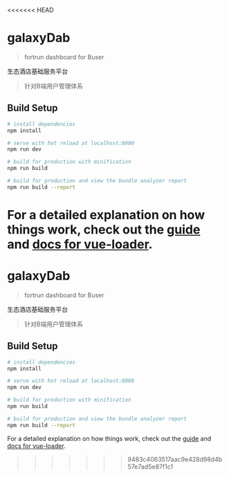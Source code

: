 <<<<<<< HEAD
# galaxyDab

> fortrun dashboard for Buser

生态酒店基础服务平台


>针对B端用户管理体系
## Build Setup

``` bash
# install dependencies
npm install

# serve with hot reload at localhost:8080
npm run dev

# build for production with minification
npm run build

# build for production and view the bundle analyzer report
npm run build --report
```

For a detailed explanation on how things work, check out the [guide](http://vuejs-templates.github.io/webpack/) and [docs for vue-loader](http://vuejs.github.io/vue-loader).
=======
# galaxyDab

> fortrun dashboard for Buser

生态酒店基础服务平台


>针对B端用户管理体系
## Build Setup

``` bash
# install dependencies
npm install

# serve with hot reload at localhost:8080
npm run dev

# build for production with minification
npm run build

# build for production and view the bundle analyzer report
npm run build --report
```

For a detailed explanation on how things work, check out the [guide](http://vuejs-templates.github.io/webpack/) and [docs for vue-loader](http://vuejs.github.io/vue-loader).
>>>>>>> 9483c4063517aac9e428d98d4b57e7ad5e87f1c1
